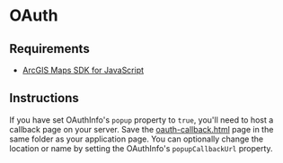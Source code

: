 # OAuth

## Requirements

* [ArcGIS Maps SDK for JavaScript](https://js.arcgis.com)

## Instructions

If you have set OAuthInfo's `popup` property to `true`, you'll need to host a callback page on your server. Save the [oauth-callback.html](oauth-callback.html) page in the same folder as your application page. You can optionally change the location or name by setting the OAuthInfo's `popupCallbackUrl` property.
